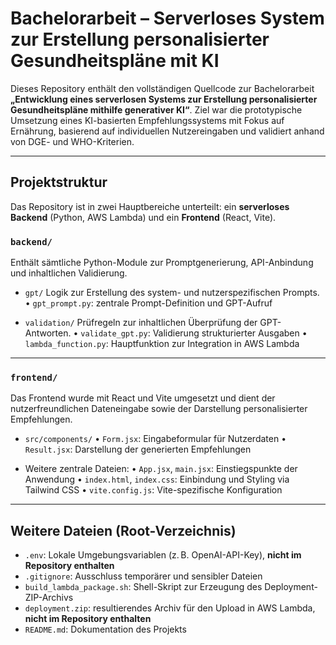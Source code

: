 # Bachelorarbeit – Serverloses System zur Erstellung personalisierter Gesundheitspläne mit KI

Dieses Repository enthält den vollständigen Quellcode zur Bachelorarbeit
**„Entwicklung eines serverlosen Systems zur Erstellung personalisierter Gesundheitspläne mithilfe generativer KI“**.
Ziel war die prototypische Umsetzung eines KI-basierten Empfehlungssystems mit Fokus auf Ernährung, basierend auf individuellen Nutzereingaben und validiert anhand von DGE- und WHO-Kriterien.

---

## Projektstruktur

Das Repository ist in zwei Hauptbereiche unterteilt:
ein **serverloses Backend** (Python, AWS Lambda) und ein **Frontend** (React, Vite).

### `backend/`

Enthält sämtliche Python-Module zur Promptgenerierung, API-Anbindung und inhaltlichen Validierung.

* `gpt/`
  Logik zur Erstellung des system- und nutzerspezifischen Prompts.
  • `gpt_prompt.py`: zentrale Prompt-Definition und GPT-Aufruf

* `validation/`
  Prüfregeln zur inhaltlichen Überprüfung der GPT-Antworten.
  • `validate_gpt.py`: Validierung strukturierter Ausgaben
  • `lambda_function.py`: Hauptfunktion zur Integration in AWS Lambda

---

### `frontend/`

Das Frontend wurde mit React und Vite umgesetzt und dient der nutzerfreundlichen Dateneingabe sowie der Darstellung personalisierter Empfehlungen.

* `src/components/`
  • `Form.jsx`: Eingabeformular für Nutzerdaten
  • `Result.jsx`: Darstellung der generierten Empfehlungen

* Weitere zentrale Dateien:
  • `App.jsx`, `main.jsx`: Einstiegspunkte der Anwendung
  • `index.html`, `index.css`: Einbindung und Styling via Tailwind CSS
  • `vite.config.js`: Vite-spezifische Konfiguration

---

## Weitere Dateien (Root-Verzeichnis)

* `.env`: Lokale Umgebungsvariablen (z. B. OpenAI-API-Key), **nicht im Repository enthalten**
* `.gitignore`: Ausschluss temporärer und sensibler Dateien
* `build_lambda_package.sh`: Shell-Skript zur Erzeugung des Deployment-ZIP-Archivs
* `deployment.zip`: resultierendes Archiv für den Upload in AWS Lambda, **nicht im Repository enthalten**
* `README.md`: Dokumentation des Projekts
